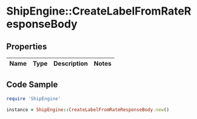 # ShipEngine::CreateLabelFromRateResponseBody

## Properties

Name | Type | Description | Notes
------------ | ------------- | ------------- | -------------

## Code Sample

```ruby
require 'ShipEngine'

instance = ShipEngine::CreateLabelFromRateResponseBody.new()
```


